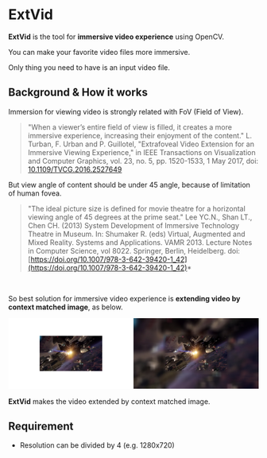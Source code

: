 # ExtVid
**ExtVid** is the tool for **immersive video experience** using OpenCV.

You can make your favorite video files more immersive.

Only thing you need to have is an input video file.

## Background & How it works
Immersion for viewing video is strongly related with FoV (Field of View).
>"When a viewer’s entire field of view is filled, it creates a more immersive experience, increasing their enjoyment of the content."
>L. Turban, F. Urban and P. Guillotel, "Extrafoveal Video Extension for an Immersive Viewing Experience," in IEEE Transactions on Visualization and Computer Graphics, vol. 23, no. 5, pp. 1520-1533, 1 May 2017, doi: [10.1109/TVCG.2016.2527649](10.1109/TVCG.2016.2527649)

But view angle of content should be under 45 angle, because of limitation of human fovea.
>"The ideal picture size is defined for movie theatre for a horizontal viewing angle of 45 degrees at the prime seat."
>Lee YC.N., Shan LT., Chen CH. (2013) System Development of Immersive Technology Theatre in Museum. In: Shumaker R. (eds) Virtual, Augmented and Mixed Reality. Systems and Applications. VAMR 2013. Lecture Notes in Computer Science, vol 8022. Springer, Berlin, Heidelberg. doi: [https://doi.org/10.1007/978-3-642-39420-1_42](https://doi.org/10.1007/978-3-642-39420-1_42)*

<br>

So best solution for immersive video experience is **extending video by context matched image**, as below.

![Before_After](/img/before_after.jpg)

**ExtVid** makes the video extended by context matched image.

## Requirement
- Resolution can be divided by 4 (e.g. 1280x720)
